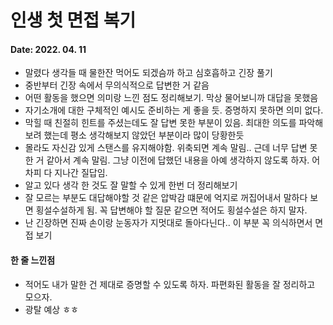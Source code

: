 # 인생 첫 면접 복기

#### Date: 2022. 04. 11

- 말렸다 생각들 때 물한잔 먹어도 되겠슴까 하고 심호흡하고 긴장 풀기
- 중반부터 긴장 속에서 무의식적으로 답변한 거 같음
- 어떤 활동을 했으면 의미랑 느낀 점도 정리해보기. 막상 물어보니까 대답을 못했음
- 자기소개에 대한 구체적인 예시도 준비하는 게 좋을 듯. 증명하지 못하면 의미 없다.
- 막힐 때 친절히 힌트를 주셨는데도 잘 답변 못한 부분이 있음. 최대한 의도를 파악해보려 했는데 평소 생각해보지 않았던 부분이라 많이 당황한듯
- 몰라도 자신감 있게 스탠스를 유지해야함. 위축되면 계속 말림.. 근데 너무 답변 못한 거 같아서 계속 말림. 그냥 이전에 답했던 내용을 아예 생각하지 않도록 하자. 어차피 다 지나간 질답임.
- 알고 있다 생각 한 것도 잘 말할 수 있게 한번 더 정리해보기
- 잘 모르는 부분도 대답해야할 것 같은 압박감 떄문에 억지로 꺼집어내서 말하다 보면 횡설수설하게 됨. 꼭 답변해야 할 질문 같으면 적어도 횡설수설은 하지 말자.
- 난 긴장하면 진짜 손이랑 눈동자가 지멋대로 돌아다닌다.. 이 부분 꼭 의식하면서 면접 보기

#### 한 줄 느낀점

- 적어도 내가 말한 건 제대로 증명할 수 있도록 하자. 파편화된 활동을 잘 정리하고 모으자.
- 광탈 예상 ㅎㅎ
